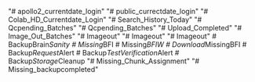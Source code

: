 "# apollo2_currentdate_login" 
"# public_currectdate_login" 
"# Colab_HD_Currentdate_Login" 
"# Search_History_Today" 
"# Qcpending_Batches" 
"# Qcpending_Batches" 
"# Upload_Completed" 
"# Image_Out_Batches" 
"# Imageout" 
"# Imageout" 
"# Imageout" 
#   B a c k u p B r a i n _ S a n i t y  
 #   M i s s i n g _ B F I  
 #   M i s s i n g _ B F I W  
 #   D o w n l o a d _ M i s s i n g B F I  
 #   B a c k u p _ R e q u e s t _ A l e r t  
 #   B a c k u p _ T e s t V e r i f i c a t i o n _ A l e r t  
 #   B a c k u p _ S t o r a g e _ C l e a n u p  
 "# Missing_Chunk_Assignment" 
"# Missing_backupcompleted" 
